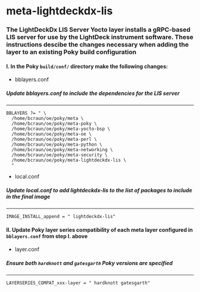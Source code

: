 # meta-lightdeckdx-lis  

### The LightDeckDx LIS Server Yocto layer installs a gRPC-based LIS server for use by the LightDeck instrument software. These instructions descibe the changes necessary when adding the layer to an existing Poky build configuration  


#### I. In the Poky `build/conf/` directory make the following changes:  

* bblayers.conf  
##### Update bblayers.conf to include the dependencies for the LIS server  
---  
```
BBLAYERS ?= " \
  /home/bcraun/oe/poky/meta \
  /home/bcraun/oe/poky/meta-poky \
  /home/bcraun/oe/poky/meta-yocto-bsp \
  /home/bcraun/oe/poky/meta-oe \
  /home/bcraun/oe/poky/meta-perl \
  /home/bcraun/oe/poky/meta-python \
  /home/bcraun/oe/poky/meta-networking \
  /home/bcraun/oe/poky/meta-security \
  /home/bcraun/oe/poky/meta-lightdeckdx-lis \
  "
```  

* local.conf  
##### Update local.conf to add lightdeckdx-lis to the list of packages to include in the final image  
---
`IMAGE_INSTALL_append = " lightdeckdx-lis"`

#### II. Update Poky layer series compatibility of each meta layer configured in `bblayers.conf` from step I. above 
* layer.conf  
##### Ensure both `hardknott` and `gatesgarth` Poky versions are specified 
---
`LAYERSERIES_COMPAT_xxx-layer = " hardknott gatesgarth"`
 

